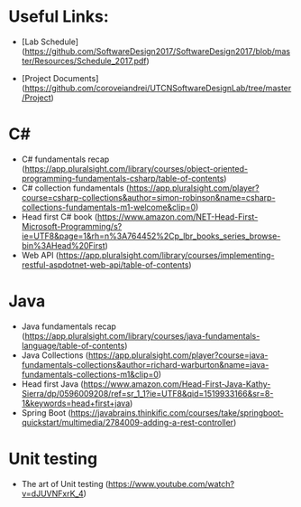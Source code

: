 
# Useful Links:

- [Lab Schedule]
(https://github.com/SoftwareDesign2017/SoftwareDesign2017/blob/master/Resources/Schedule_2017.pdf)

- [Project Documents]
(https://github.com/coroveiandrei/UTCNSoftwareDesignLab/tree/master/Project)

# C# 
-  C# fundamentals recap
(https://app.pluralsight.com/library/courses/object-oriented-programming-fundamentals-csharp/table-of-contents)
-  C# collection fundamentals
(https://app.pluralsight.com/player?course=csharp-collections&author=simon-robinson&name=csharp-collections-fundamentals-m1-welcome&clip=0)
- Head first C# book
(https://www.amazon.com/NET-Head-First-Microsoft-Programming/s?ie=UTF8&page=1&rh=n%3A764452%2Cp_lbr_books_series_browse-bin%3AHead%20First)
- Web API
(https://app.pluralsight.com/library/courses/implementing-restful-aspdotnet-web-api/table-of-contents)


# Java

- Java fundamentals recap
(https://app.pluralsight.com/library/courses/java-fundamentals-language/table-of-contents)
- Java Collections
(https://app.pluralsight.com/player?course=java-fundamentals-collections&author=richard-warburton&name=java-fundamentals-collections-m1&clip=0)
- Head first Java
(https://www.amazon.com/Head-First-Java-Kathy-Sierra/dp/0596009208/ref=sr_1_1?ie=UTF8&qid=1519933166&sr=8-1&keywords=head+first+java)
- Spring Boot
(https://javabrains.thinkific.com/courses/take/springboot-quickstart/multimedia/2784009-adding-a-rest-controller)

# Unit testing
- The art of Unit testing
(https://www.youtube.com/watch?v=dJUVNFxrK_4)

